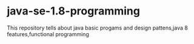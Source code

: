 # java-se-1.8-programming
This repository tells about java basic progams and design pattens,java 8 features,functional programming

